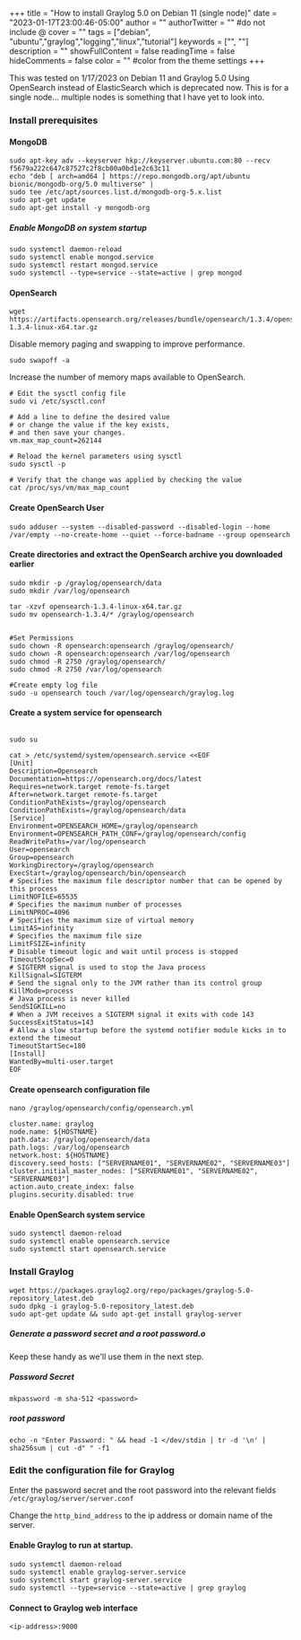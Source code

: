 +++
title = "How to install Graylog 5.0 on Debian 11 (single node)"
date = "2023-01-17T23:00:46-05:00"
author = ""
authorTwitter = "" #do not include @
cover = ""
tags = ["debian", "ubuntu","graylog","logging","linux","tutorial"]
keywords = ["", ""]
description = ""
showFullContent = false
readingTime = false
hideComments = false
color = "" #color from the theme settings
+++

This was tested on 1/17/2023 on Debian 11 and Graylog 5.0
Using OpenSearch instead of ElasticSearch which is deprecated now.
This is for a single node... multiple nodes is something that I have yet to look into.


### Install prerequisites

#### MongoDB 

```
sudo apt-key adv --keyserver hkp://keyserver.ubuntu.com:80 --recv f5679a222c647c87527c2f8cb00a0bd1e2c63c11
echo "deb [ arch=amd64 ] https://repo.mongodb.org/apt/ubuntu bionic/mongodb-org/5.0 multiverse" |
sudo tee /etc/apt/sources.list.d/mongodb-org-5.x.list
sudo apt-get update
sudo apt-get install -y mongodb-org
```

##### Enable MongoDB on system startup

```
sudo systemctl daemon-reload
sudo systemctl enable mongod.service
sudo systemctl restart mongod.service
sudo systemctl --type=service --state=active | grep mongod
```

#### OpenSearch
```
wget https://artifacts.opensearch.org/releases/bundle/opensearch/1.3.4/opensearch-1.3.4-linux-x64.tar.gz
```

Disable memory paging and swapping to improve performance.

```
sudo swapoff -a
```

Increase the number of memory maps available to OpenSearch.

```
# Edit the sysctl config file
sudo vi /etc/sysctl.conf

# Add a line to define the desired value
# or change the value if the key exists,
# and then save your changes.
vm.max_map_count=262144

# Reload the kernel parameters using sysctl
sudo sysctl -p

# Verify that the change was applied by checking the value
cat /proc/sys/vm/max_map_count
```

#### Create OpenSearch User
```
sudo adduser --system --disabled-password --disabled-login --home /var/empty --no-create-home --quiet --force-badname --group opensearch
```

#### Create directories and extract the OpenSearch archive you downloaded earlier

```
sudo mkdir -p /graylog/opensearch/data
sudo mkdir /var/log/opensearch

tar -xzvf opensearch-1.3.4-linux-x64.tar.gz
sudo mv opensearch-1.3.4/* /graylog/opensearch


#Set Permissions
sudo chown -R opensearch:opensearch /graylog/opensearch/
sudo chown -R opensearch:opensearch /var/log/opensearch
sudo chmod -R 2750 /graylog/opensearch/
sudo chmod -R 2750 /var/log/opensearch

#Create empty log file
sudo -u opensearch touch /var/log/opensearch/graylog.log
```

#### Create a system service for opensearch


```

sudo su

cat > /etc/systemd/system/opensearch.service <<EOF
[Unit]
Description=Opensearch
Documentation=https://opensearch.org/docs/latest
Requires=network.target remote-fs.target
After=network.target remote-fs.target
ConditionPathExists=/graylog/opensearch
ConditionPathExists=/graylog/opensearch/data
[Service]
Environment=OPENSEARCH_HOME=/graylog/opensearch
Environment=OPENSEARCH_PATH_CONF=/graylog/opensearch/config
ReadWritePaths=/var/log/opensearch
User=opensearch
Group=opensearch
WorkingDirectory=/graylog/opensearch
ExecStart=/graylog/opensearch/bin/opensearch
# Specifies the maximum file descriptor number that can be opened by this process
LimitNOFILE=65535
# Specifies the maximum number of processes
LimitNPROC=4096
# Specifies the maximum size of virtual memory
LimitAS=infinity
# Specifies the maximum file size
LimitFSIZE=infinity
# Disable timeout logic and wait until process is stopped
TimeoutStopSec=0
# SIGTERM signal is used to stop the Java process
KillSignal=SIGTERM
# Send the signal only to the JVM rather than its control group
KillMode=process
# Java process is never killed
SendSIGKILL=no
# When a JVM receives a SIGTERM signal it exits with code 143
SuccessExitStatus=143
# Allow a slow startup before the systemd notifier module kicks in to extend the timeout
TimeoutStartSec=180
[Install]
WantedBy=multi-user.target
EOF

```

#### Create opensearch configuration file

```
nano /graylog/opensearch/config/opensearch.yml
```

```
cluster.name: graylog
node.name: ${HOSTNAME}
path.data: /graylog/opensearch/data
path.logs: /var/log/opensearch
network.host: ${HOSTNAME}
discovery.seed_hosts: ["SERVERNAME01", "SERVERNAME02", "SERVERNAME03"]
cluster.initial_master_nodes: ["SERVERNAME01", "SERVERNAME02", "SERVERNAME03"]
action.auto_create_index: false
plugins.security.disabled: true
```




#### Enable OpenSearch system service

```
sudo systemctl daemon-reload
sudo systemctl enable opensearch.service
sudo systemctl start opensearch.service
```

### Install Graylog


```
wget https://packages.graylog2.org/repo/packages/graylog-5.0-repository_latest.deb
sudo dpkg -i graylog-5.0-repository_latest.deb
sudo apt-get update && sudo apt-get install graylog-server 
```

##### Generate a password secret and a root password.o

Keep these handy as we'll use them in the next step.

##### Password Secret
```
mkpassword -m sha-512 <password>
```

##### root password

```
echo -n "Enter Password: " && head -1 </dev/stdin | tr -d '\n' | sha256sum | cut -d" " -f1
```

### Edit the configuration file for Graylog

Enter the password secret and the root password into the relevant fields `/etc/graylog/server/server.conf`

Change the `http_bind_address` to the ip address or domain name of the server.


#### Enable Graylog to run at startup.

```
sudo systemctl daemon-reload
sudo systemctl enable graylog-server.service
sudo systemctl start graylog-server.service
sudo systemctl --type=service --state=active | grep graylog
```

#### Connect to Graylog web interface

```
<ip-address>:9000
```

